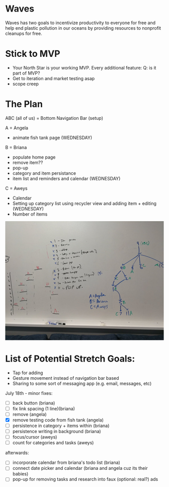 # Waves
Waves has two goals to incentivize productivity to everyone for free and help end plastic pollution in our oceans by providing resources to nonprofit cleanups for free.

# Stick to MVP
- Your North Star is your working MVP. Every additional feature: Q: is it part of MVP?
- Get to iteration and market testing asap
- scope creep 

# The Plan
ABC (all of us) = Bottom Navigation Bar (setup)

A = Angela
- animate fish tank page (WEDNESDAY)

B = Briana
- populate home page
- remove item??
- pop-up
- category and item persistance
- item list and reminders and calendar (WEDNESDAY)

C = Aweys
- Calendar
- Setting up category list using recycler view and adding item + editing (WEDNESDAY)
- Number of items

![](AssignmentDistribution.jpg)

# List of Potential Stretch Goals: 
- Tap for adding
- Gesture movement instead of navigation bar based
- Sharing to some sort of messaging app (e.g. email, messages, etc)

July 18th - minor fixes:
- [ ] back button (briana)
- [ ] fix link spacing (1 line)(briana)
- [ ] remove (angela)
- [x] remove testing code from fish tank (angela)
- [ ] persistence in category + items within (briana)
- [ ] persistence writing in background (briana)
- [ ] focus/cursor (aweys)
- [ ] count for categories and tasks (aweys)

afterwards:
- [ ] incorporate calendar from briana's todo list (briana)
- [ ] connect date picker and calendar (briana and angela cuz its their babies)
- [ ] pop-up for removing tasks and research into faux (optional: real?) ads
